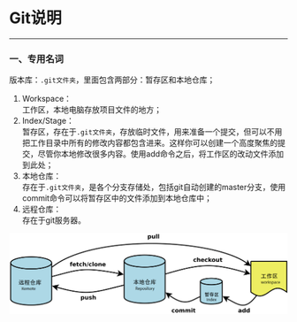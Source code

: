 # Git说明
---

### 一、专用名词
版本库：`.git文件夹`，里面包含两部分：暂存区和本地仓库；
1. Workspace：<br>
工作区，本地电脑存放项目文件的地方；
2. Index/Stage：<br>
暂存区，存在于`.git文件夹`，存放临时文件，用来准备一个提交，但可以不用把工作目录中所有的修改内容都包含进来。这样你可以创建一个高度聚焦的提交，尽管你本地修改很多内容。使用add命令之后，将工作区的改动文件添加到此处；
3. 本地仓库：<br>
存在于`.git文件夹`，是各个分支存储处，包括git自动创建的master分支，使用commit命令可以将暂存区中的文件添加到本地仓库中；
4. 远程仓库：<br>
存在于git服务器。

![仓库之间的操作](https://github.com/gycold/GitAbout/blob/master/pictures/仓库之间的操作.png "仓库之间的操作")
